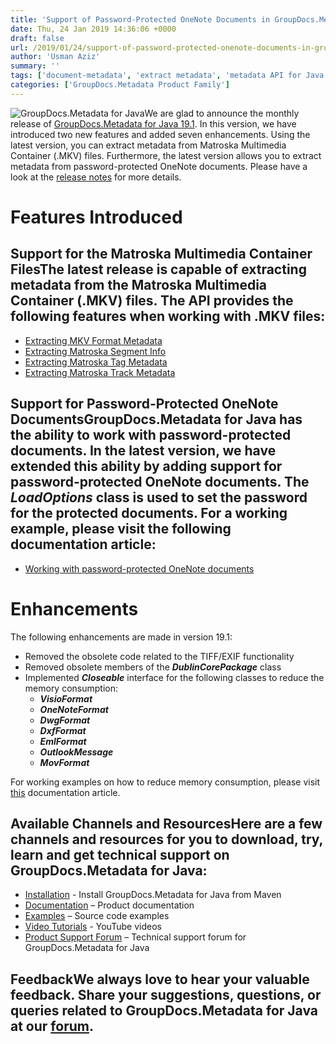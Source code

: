 ```yaml
---
title: 'Support of Password-Protected OneNote Documents in GroupDocs.Metadata for Java 19.1'
date: Thu, 24 Jan 2019 14:36:06 +0000
draft: false
url: /2019/01/24/support-of-password-protected-onenote-documents-in-groupdocs.metadata-for-java-19.1/
author: 'Usman Aziz'
summary: ''
tags: ['document-metadata', 'extract metadata', 'metadata API for Java', 'metadata extraction API for Java', 'metadata extractor', 'GroupDocs.Metadata for Java Releases']
categories: ['GroupDocs.Metadata Product Family']
---
```


![GroupDocs.Metadata for Java](http://blog.groupdocs.com/wp-content/uploads/sites/4/2017/12/groupdocs-metadata-java.png "GroupDocs.Metadata for Java")We are glad to announce the monthly release of [GroupDocs.Metadata for Java 19.1](https://products.groupdocs.com/metadata/java). In this version, we have introduced two new features and added seven enhancements. Using the latest version, you can extract metadata from Matroska Multimedia Container (.MKV) files. Furthermore, the latest version allows you to extract metadata from password-protected OneNote documents. Please have a look at the [release notes](https://docs.groupdocs.com/display/metadatajava/GroupDocs.Metadata+for+java+19.1+Release+Notes) for more details.

# Features Introduced

## Support for the Matroska Multimedia Container FilesThe latest release is capable of extracting metadata from the Matroska Multimedia Container (.MKV) files. The API provides the following features when working with .MKV files:

*   [Extracting MKV Format Metadata](https://docs.groupdocs.com/metadata/java/)
*   [Extracting Matroska Segment Info](https://docs.groupdocs.com/metadata/java/)
*   [Extracting Matroska Tag Metadata](https://docs.groupdocs.com/metadata/java/)
*   [Extracting Matroska Track Metadata](https://docs.groupdocs.com/metadata/java/)

## Support for Password-Protected OneNote DocumentsGroupDocs.Metadata for Java has the ability to work with password-protected documents. In the latest version, we have extended this ability by adding support for password-protected OneNote documents. The **_LoadOptions_** class is used to set the password for the protected documents. For a working example, please visit the following documentation article:

*   [Working with password-protected OneNote documents](https://docs.groupdocs.com/metadata/java/)

# Enhancements

The following enhancements are made in version 19.1:

*   Removed the obsolete code related to the TIFF/EXIF functionality
*   Removed obsolete members of the **_DublinCorePackage_** class
*   Implemented **_Closeable_** interface for the following classes to reduce the memory consumption:
    *   _**VisioFormat**_
    *   _**OneNoteFormat**_
    *   _**DwgFormat**_
    *   _**DxfFormat**_
    *   _**EmlFormat**_
    *   _**OutlookMessage**_
    *   _**MovFormat**_

For working examples on how to reduce memory consumption, please visit [this](https://docs.groupdocs.com/metadata/java/) documentation article.

## Available Channels and ResourcesHere are a few channels and resources for you to download, try, learn and get technical support on GroupDocs.Metadata for Java:

*   [Installation](https://repository.groupdocs.com/webapp/#/artifacts/browse/tree/General/repo/com/groupdocs/groupdocs-metadata) - Install GroupDocs.Metadata for Java from Maven
*   [Documentation](https://docs.groupdocs.com/metadata/java/) – Product documentation
*   [Examples](https://github.com/groupdocs-metadata/GroupDocs.Metadata-for-Java) – Source code examples
*   [Video Tutorials](https://www.youtube.com/playlist?list=PL25CTxMCj5vN908nnfZ9klfM41JeYsg1x "Metadata API YouTube Tutorials") - YouTube videos
*   [Product Support Forum](https://forum.groupdocs.com/c/metadata) – Technical support forum for GroupDocs.Metadata for Java

## FeedbackWe always love to hear your valuable feedback. Share your suggestions, questions, or queries related to GroupDocs.Metadata for Java at our [forum](https://forum.groupdocs.com/c/metadata).






